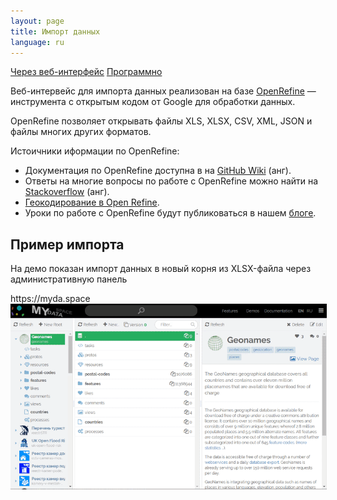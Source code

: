 ```yaml
---
layout: page
title: Импорт данных
language: ru
---
```

<div class="page-tab-list">
  <a href="/ru/docs/import-of-data" class="page-tab page-tab--active">Через веб-интерфейс</a>
  <a href="/ru/docs/import-of-data/programmatically" class="page-tab">Программно</a>
</div>

Веб-интервейс для импорта данных реализован на базе <a href="https://github.com/OpenRefine/OpenRefine" target="_black">OpenRefine</a> &mdash;
инструмента с открытым кодом от Google для обработки данных.

OpenRefine позволяет открывать файлы XLS, XLSX, CSV, XML, JSON и файлы многих других форматов.

Истоичники иформации по OpenRefine:
- Документация по OpenRefine доступна в на <a href="https://github.com/OpenRefine/OpenRefine/wiki" target="_blank">GitHub Wiki</a> (анг).
- Ответы на многие вопросы по работе с OpenRefine можно найти на <a href="https://stackoverflow.com/questions/tagged/openrefine" target="_blank">Stackoverflow</a> (анг).
- <a href="https://medium.com/data-journalism/open-refine-86e7076cb488" target="_blank">Геокодирование в Open Refine</a>.
- Уроки по работе с OpenRefine будут публиковаться в нашем <a href="https://medium.com/@mydataspace_ru" target="_blank">блоге</a>.

<section class="page__section">
  <div class="row">
    <div class="col-md-4">
        <h2 class="margin-top-0">Пример импорта</h2>
        <p>На демо показан импорт данных в новый корня из XLSX-файла через административную панель</p>
    </div>
    <div class="col-md-8">
      <div class="safari">
        <div class="safari__header clearfix">
          <div class="safari__buttons_wrap">
            <div class="safari__buttons clearfix">
              <div class="safari__button safari__button--red"></div>
              <div class="safari__button safari__button--orange"></div>
              <div class="safari__button safari__button--green"></div>
            </div>
          </div>
          <div class="safari__address_bar">
            <div class="safari__url"><span class='safari__url__https'>https://</span>myda.space</div>
          </div>
        </div>
        <div style="margin-right: -2px; margin-bottom: -2px">
          <img class="safari__img" src="/images/docs/import-of-data/openrefine.gif" />
        </div>
      </div>
    </div>
  </div>
</section>